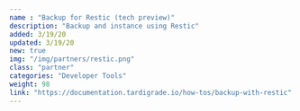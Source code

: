 ```yaml
---
name : "Backup for Restic (tech preview)"
description: "Backup and instance using Restic"
added: 3/19/20
updated: 3/19/20
new: true
img: "/img/partners/restic.png"
class: "partner"
categories: "Developer Tools"
weight: 98
link: "https://documentation.tardigrade.io/how-tos/backup-with-restic"
---
```

